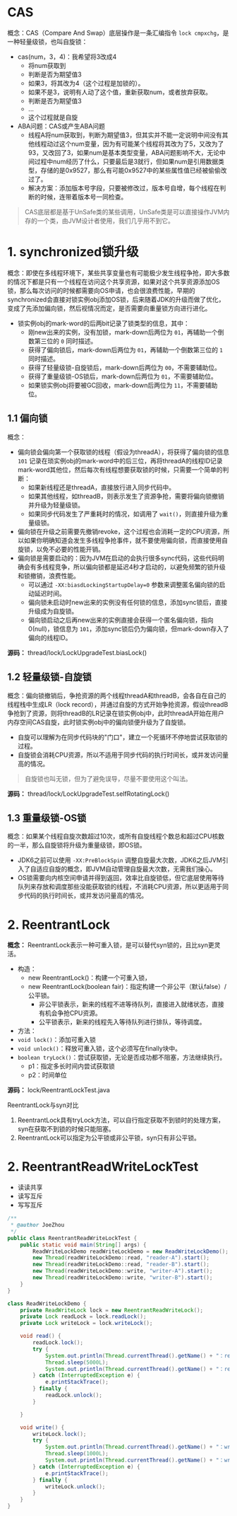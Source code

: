 # CAS

概念：CAS（Compare And Swap）底层操作是一条汇编指令 `lock cmpxchg`，是一种轻量级锁，也叫自旋锁：
- cas(num，3，4)：我希望将3改成4
    - 将num获取到
    - 判断是否为期望值3
    - 如果3，将其改为4（这个过程是加锁的）。
    - 如果不是3，说明有人动了这个值，重新获取num，或者放弃获取。
    - 判断是否为期望值3
    - ...
    - 这个过程就是自旋
- ABA问题：CAS或产生ABA问题
    - 线程A将num获取到，判断为期望值3，但其实并不能一定说明中间没有其他线程动过这个num变量，因为有可能某个线程将其改为了5，又改为了93，又改回了3，如果num是基本类型变量，ABA问题影响不大，无论中间过程中num经历了什么，只要最后是3就行，但如果num是引用数据类型，存储的是0x9527，那么有可能0x9527中的某些属性值已经被偷偷改过了。
    - 解决方案：添加版本号字段，只要被修改过，版本号自增，每个线程在判断的时候，连带着版本号一同检查。
    
> CAS底层都是基于UnSafe类的某些调用，UnSafe类是可以直接操作JVM内存的一个类，由JVM设计者使用，我们几乎用不到它。

# 1. synchronized锁升级

概念：即使在多线程环境下，某些共享变量也有可能极少发生线程争抢，即大多数的情况下都是只有一个线程在访问这个共享资源，如果对这个共享资源添加OS锁，那么每次访问的时候都需要向OS申请，也会很浪费性能，早期的synchronized会直接对锁实例obj添加OS锁，后来随着JDK的升级而做了优化，变成了先添加偏向锁，然后视情况而定，是否需要向重量锁方向进行进化。
- 锁实例obj的mark-word的后两bit记录了锁类型的信息，其中：
    - 刚new出来的实例，没有加锁，mark-down后两位为 `01`，再辅助一个倒数第三位的 `0` 同时描述。
    - 获得了偏向锁后，mark-down后两位为 `01`，再辅助一个倒数第三位的 `1` 同时描述。
    - 获得了轻量级锁-自旋锁后，mark-down后两位为 `00`，不需要辅助位。
    - 获得了重量级锁-OS锁后，mark-down后两位为 `01`，不需要辅助位。
    - 如果锁实例obj将要被GC回收，mark-down后两位为 `11`，不需要辅助位。

## 1.1 偏向锁

概念：
- 偏向锁会偏向第一个获取锁的线程（假设为threadA），将获得了偏向锁的信息 `101` 记录在琐实例obj的mark-word中的后三位，再将threadA的线程ID记录mark-word其他位，然后每次有线程想要获取锁的时候，只需要一个简单的判断：
    - 如果新线程还是threadA，直接放行进入同步代码中。
    - 如果其他线程，如threadB，则表示发生了资源争抢，需要将偏向锁撤销并升级为轻量级锁。
    - 如果同步代码发生了严重耗时的情况，如调用了 `wait()`，则直接升级为重量级锁。
- 偏向锁在升级之前需要先撤销revoke，这个过程也会消耗一定的CPU资源，所以如果你明确知道会发生多线程争抢事件，就不要使用偏向锁，而直接使用自旋锁，以免不必要的性能开销。
- 偏向锁是需要启动的：因为JVM在启动的会执行很多sync代码，这些代码明确会有多线程竞争，所以偏向锁都是延迟4秒才启动的，以避免频繁的锁升级和锁撤销，浪费性能。
    - 可以通过 `-XX:biasdLockingStartupDelay=0` 参数来调整匿名偏向锁的启动延迟时间。
    - 偏向锁未启动时new出来的实例没有任何锁的信息，添加sync锁后，直接升级成为自旋锁。
    - 偏向锁启动之后再new出来的实例直接会获得一个匿名偏向锁，指向0(null)，锁信息为 `101`，添加sync锁后仍为偏向锁，但mark-down存入了偏向的线程ID。

**源码：** thread/lock/LockUpgradeTest.biasLock()

## 1.2 轻量级锁-自旋锁

概念：偏向锁撤销后，争抢资源的两个线程threadA和threadB，会各自在自己的线程栈中生成LR（lock record），并通过自旋的方式开始争抢资源，假设threadB争抢到了资源，则将threadB的LR记录在锁实例obj中，此时threadA开始在用户内存空间CAS自旋，此时锁实例obj中的偏向锁便升级为了自旋锁。
- 自旋可以理解为在同步代码块的"门口"，建立一个死循环不停地尝试获取锁的过程。
- 自旋锁会消耗CPU资源，所以不适用于同步代码的执行时间长，或并发访问量高的情况。

> 自旋锁也叫无锁，但为了避免误导，尽量不要使用这个叫法。

**源码：** thread/lock/LockUpgradeTest.selfRotatingLock()

## 1.3 重量级锁-OS锁

概念：如果某个线程自旋次数超过10次，或所有自旋线程个数总和超过CPU核数的一半，那么自旋锁将升级为重量级锁，即OS锁。
- JDK6之前可以使用 `-XX:PreBlockSpin` 调整自旋最大次数，JDK6之后JVM引入了自适应自旋的概念，即JVM自动管理自旋最大次数，无需我们操心。
- OS锁需要向内核空间申请并得到返回，效率比自旋锁低，但它底层使用等待队列来存放和调度那些没能获取锁的线程，不消耗CPU资源，所以更适用于同步代码的执行时间长，或并发访问量高的情况。

# 2. ReentrantLock

**概念：** ReentrantLock表示一种可重入锁，是可以替代syn锁的，且比syn更灵活。
- 构造：
    - new ReentrantLock()：构建一个可重入锁，
    - new ReentrantLock(boolean fair)：指定构建一个非公平（默认false）/公平锁。
        - 非公平锁表示，新来的线程不进等待队列，直接进入就绪状态，直接有机会争抢CPU资源。
        - 公平锁表示，新来的线程先入等待队列进行排队，等待调度。
- 方法：
- `void lock()`：添加可重入锁
- `void unlock()`：释放可重入锁，这个必须写在finally块中。
- `boolean tryLock()`：尝试获取锁，无论是否成功都不阻塞，方法继续执行。
    - p1：指定多长时间内尝试获取锁
    - p2：时间单位

**源码：** lock/ReentrantLockTest.java

ReentrantLock与syn对比
1. ReentrantLock具有tryLock方法，可以自行指定获取不到锁时的处理方案，syn在获取不到锁的时候只能阻塞。
2. ReentrantLock可以指定为公平锁或非公平锁，syn只有非公平锁。

# 2. ReentrantReadWriteLockTest

- 读读共享
- 读写互斥
- 写写互斥

```java
/**
 * @author JoeZhou
 */
public class ReentrantReadWriteLockTest {
    public static void main(String[] args) {
        ReadWriteLockDemo readWriteLockDemo = new ReadWriteLockDemo();
        new Thread(readWriteLockDemo::read, "reader-A").start();
        new Thread(readWriteLockDemo::read, "reader-B").start();
        new Thread(readWriteLockDemo::write, "writer-A").start();
        new Thread(readWriteLockDemo::write, "writer-B").start();
    }
}

class ReadWriteLockDemo {
    private ReadWriteLock lock = new ReentrantReadWriteLock();
    private Lock readLock = lock.readLock();
    private Lock writeLock = lock.writeLock();

    void read() {
        readLock.lock();
        try {
            System.out.println(Thread.currentThread().getName() + "：reading...");
            Thread.sleep(5000L);
            System.out.println(Thread.currentThread().getName() + "：read over...");
        } catch (InterruptedException e) {
            e.printStackTrace();
        } finally {
            readLock.unlock();
        }

    }

    void write() {
        writeLock.lock();
        try {
            System.out.println(Thread.currentThread().getName() + "：writing...");
            Thread.sleep(1000L);
            System.out.println(Thread.currentThread().getName() + "：write over...");
        } catch (InterruptedException e) {
            e.printStackTrace();
        } finally {
            writeLock.unlock();
        }
    }
}
```